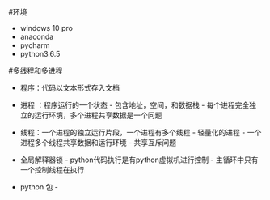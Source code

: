 #环境
-   windows 10 pro
-   anaconda
-   pycharm
-   python3.6.5

#多线程和多进程
-   程序：代码以文本形式存入文档

-   进程 ：程序运行的一个状态
        -  包含地址，空间，和数据栈
        -   每个进程完全独立的运行环境，多个进程共享数据是一个问题
  
-   线程：一个进程的独立运行片段，一个进程有多个线程
        -   轻量化的进程
        -   一个进程多个线程共享数据和运行环境
        -   共享互斥问题
 
-  全局解释器锁
        -   python代码执行是有python虚拟机进行控制
        -   主循环中只有一个控制线程在执行
 
-   python 包
        -   

